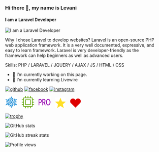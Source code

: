 ### Hi there 👋, my name is Levani
#### I am a Laravel Developer
![I am a Laravel Developer](https://miro.medium.com/max/1360/1*IRGHmiGsa16stedQvIaZfw.gif)

Why I chose Laravel to develop websites? Laravel is an open-source PHP web application framework. It is a very well documented, expressive, and easy to learn framework. Laravel is very developer-friendly as the framework can help beginners as well as advanced users.

Skills: PHP / LARAVEL / JQUERY / AJAX / JS / HTML / CSS

- 🔭 I’m currently working on this page. 
- 🌱 I’m currently learning Livewire 


[<img src='https://cdn.jsdelivr.net/npm/simple-icons@3.0.1/icons/github.svg' alt='github' height='40'>](https://github.com/LevanBedinashvili)  [<img src='https://cdn.jsdelivr.net/npm/simple-icons@3.0.1/icons/facebook.svg' alt='facebook' height='40'>](https://www.facebook.com/https://www.facebook.com/profile.php?id=100019262104546)  [<img src='https://cdn.jsdelivr.net/npm/simple-icons@3.0.1/icons/instagram.svg' alt='instagram' height='40'>](https://www.instagram.com/Levan.Bedinashvili/)  

<a href='https://archiveprogram.github.com/'><img src='https://raw.githubusercontent.com/acervenky/animated-github-badges/master/assets/acbadge.gif' width='40' height='40'></a> <a href='https://docs.github.com/en/developers'><img src='https://raw.githubusercontent.com/acervenky/animated-github-badges/master/assets/devbadge.gif' width='40' height='40'></a> <a href='https://github.com/pricing'><img src='https://raw.githubusercontent.com/acervenky/animated-github-badges/master/assets/pro.gif' width='40' height='40'></a> <a href='https://stars.github.com/'><img src='https://raw.githubusercontent.com/acervenky/animated-github-badges/master/assets/starbadge.gif' width='35' height='35'></a> <a href='https://docs.github.com/en/github/supporting-the-open-source-community-with-github-sponsors'><img src='https://raw.githubusercontent.com/acervenky/animated-github-badges/master/assets/sponsorbadge.gif' width='35' height='35'></a> 

[![trophy](https://github-profile-trophy.vercel.app/?username=LevanBedinashvili)](https://github.com/ryo-ma/github-profile-trophy)

![GitHub stats](https://github-readme-stats.vercel.app/api?username=LevanBedinashvili&show_icons=true)  

![GitHub streak stats](https://streak-stats.demolab.com/?user=LevanBedinashvili)  

![Profile views](https://gpvc.arturio.dev/LevanBedinashvili)  
